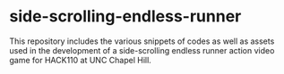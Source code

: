 # side-scrolling-endless-runner
This repository includes the various snippets of codes as well as assets used in the development of a side-scrolling endless runner action video game for HACK110 at UNC Chapel Hill.
